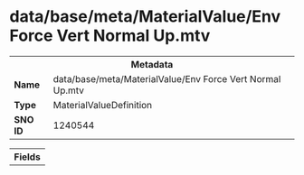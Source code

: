 <h1>data/base/meta/MaterialValue/Env Force Vert Normal Up.mtv</h1><table><tr><th colspan="100%">Metadata</th></tr><tr><td><b>Name</b></td><td>data/base/meta/MaterialValue/Env Force Vert Normal Up.mtv</td></tr><tr><td><b>Type</b></td><td>MaterialValueDefinition</td></tr><tr><td><b>SNO ID</b></td><td>1240544</td></tr></table>

<table><tr><th colspan="100%">Fields</th></tr></table>

